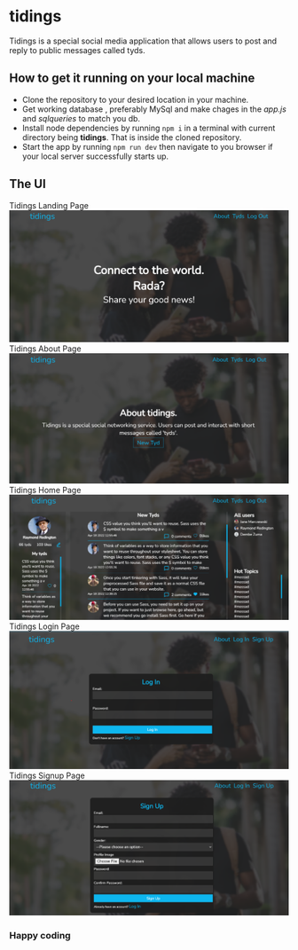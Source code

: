 # tidings
Tidings is a special social media application that allows users to post and reply to public messages called tyds.

## How to get it running on your local machine
- Clone the repository to your desired location in your machine.
- Get working database , preferably MySql and make chages in the *app.js* and *sqlqueries* to match you db.
- Install node dependencies by running `npm i` in a terminal with current directory being **tidings**. That is inside the cloned repository.
- Start the app by running `npm run dev` then navigate to you browser if your local server successfully starts up.

## The UI
Tidings Landing Page
![Landing Page](/public/images/screenshots/projectTyds-welcome.png "Tidings Landing Page")
Tidings About Page
![About Page](/public/images/screenshots/projectTyds-about.png "Tidings About Page")
Tidings Home Page
![Landing Page](/public/images/screenshots/projectTyds.png "Tidings Home Page")
Tidings Login Page
![Landing Page](/public/images/screenshots/projectTyds-login.png "Tidings Login Page")
Tidings Signup Page
![Landing Page](/public/images/screenshots/projectTyds-signup.png "Tidings Signup Page")

### Happy coding
